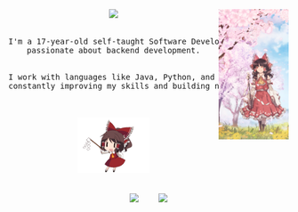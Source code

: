 <div align="center">
<img src="https://raw.githubusercontent.com/calishu/calishu/main/assets/sideimage.png" width="25%" align="right" />
<img src="https://readme-typing-svg.demolab.com?font=Inconsolata&weight=500&size=50&duration=2500&pause=300&color=FFB7C5&center=true&vCenter=true&multiline=true&repeat=false&width=1300&height=140&lines=Hello+there+%5E%5E" width="70%" />
<br><br>
<pre>
I'm a 17-year-old self-taught Software Developer from Germany,
passionate about backend development.
<br>
I work with languages like Java, Python, and C/C++,
constantly improving my skills and building new projects.</pre>
<br><br>
<img src="https://raw.githubusercontent.com/calishu/calishu/main/assets/dancing.gif" height="100" />
<br><br><br>
<div>
  <img height="170" src="https://github-readme-stats.vercel.app/api/top-langs/?username=calishu&layout=compact&hide=lua&theme=transparent&border_radius=10&border_color=FFB7C5&text_color=feb7c4&title_color=feb7c4" />
  &nbsp;&nbsp;&nbsp;
  &nbsp;&nbsp;&nbsp;
  <img src="https://github-readme-streak-stats-orpin-six.vercel.app/?user=calishu&theme=transparent&border_radius=10&card_height=165&border=FFB7C5&stroke=FFB7C500&ring=FEB7C4&fire=FEB7C4&currStreakNum=FEB7C4&currStreakLabel=FEB7C4&sideLabels=FEB7C4&sideNums=FEB7C4&dates=FFFFFF71" />
</div>
